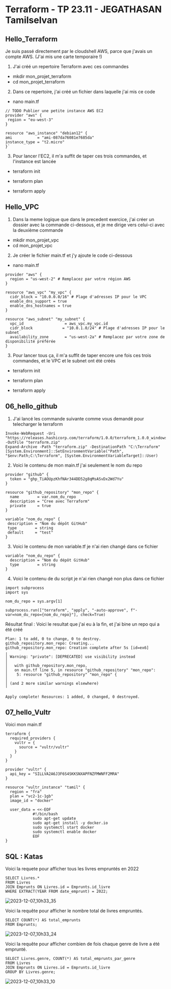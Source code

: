 # Terraform - TP 23.11 - JEGATHASAN Tamilselvan


## Hello_Terraform

Je suis passé directement par le cloudshell AWS, parce que j'avais un compte AWS. (J'ai mis une carte temporaire !)

1. J'ai créé un repertoire Terraform avec ces commandes

- mkdir mon_projet_terraform
- cd mon_projet_terraform


2. Dans ce repertoire, j'ai créé un fichier dans laquelle j'ai mis ce code

-  nano main.tf

```
// TODO Publier une petite instance AWS EC2
provider "aws" {
 region = "eu-west-3"
}

resource "aws_instance" "debian12" {
ami           = "ami-087da76081e7685da"
instance_type = "t2.micro"
}`
```

3. Pour lancer l'EC2, il m'a suffit de taper ces trois commandes, et l'instance est lancée

-  terraform init

-  terraform plan

-  terraform apply


## Hello_VPC

1. Dans la meme logique que dans le precedent exercice, j'ai créer un dossier avec la commande ci-dessous, et je me dirige vers celui-ci avec la deuxième commande

- mkdir mon_projet_vpc
- cd mon_projet_vpc

2. Je créer le fichier main.tf et j'y ajoute le code ci-dessous

-  nano main.tf

```
provider "aws" {
  region = "us-west-2" # Remplacez par votre région AWS
}

resource "aws_vpc" "my_vpc" {
  cidr_block = "10.0.0.0/16" # Plage d'adresses IP pour le VPC
  enable_dns_support = true
  enable_dns_hostnames = true
}

resource "aws_subnet" "my_subnet" {
  vpc_id                  = aws_vpc.my_vpc.id
  cidr_block             = "10.0.1.0/24" # Plage d'adresses IP pour le subnet
  availability_zone       = "us-west-2a" # Remplacez par votre zone de disponibilité préférée
}
```
3. Pour lancer tous ça, il m'a suffit de taper encore une fois ces trois commandes, et le VPC et le subnet ont été créés

-  terraform init

-  terraform plan

-  terraform apply

## 06_hello_github

1.  J'ai lancé les commande suivante comme vous demandé pour telecharger le terraform

```
Invoke-WebRequest -Uri "https://releases.hashicorp.com/terraform/1.0.0/terraform_1.0.0_windows_amd64.zip" -OutFile "terraform.zip"
Expand-Archive -Path "terraform.zip" -DestinationPath "C:\Terraform"
[System.Environment]::SetEnvironmentVariable("Path", "$env:Path;C:\Terraform", [System.EnvironmentVariableTarget]::User)
```

2.  Voici le contenu de mon main.tf j'ai seulement le nom du repo

```
provider "github" {
  token = "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"
}

resource "github_repository" "mon_repo" {
  name        = var.nom_du_repo
  description = "Cree avec Terraform"
  private     = true
}

variable "nom_du_repo" {
 description = "Nom du dépôt GitHub"
 type        = string
 default     = "test"
}
```

3.  Voici le contenu de mon variable.tf je n'ai rien changé dans ce fichier
   
``` 
variable "nom_du_repo" {
  description = "Nom du dépôt GitHub"
  type        = string
}
```

4. Voici le contenu de du script je n'ai rien changé non plus dans ce fichier

```
import subprocess
import sys

nom_du_repo = sys.argv[1]

subprocess.run(["terraform", "apply", "-auto-approve", f"-var=nom_du_repo={nom_du_repo}"], check=True)
```
Résultat final : Voici le resultat que j'ai eu à la fin, et j'ai bine un repo qui a été créé

```
Plan: 1 to add, 0 to change, 0 to destroy.
github_repository.mon_repo: Creating...
github_repository.mon_repo: Creation complete after 5s [id=ex6]
╷
│ Warning: "private": [DEPRECATED] use visibility instead
│
│   with github_repository.mon_repo,
│   on main.tf line 5, in resource "github_repository" "mon_repo":
│    5: resource "github_repository" "mon_repo" {
│
│ (and 2 more similar warnings elsewhere)
╵

Apply complete! Resources: 1 added, 0 changed, 0 destroyed.
```

## 07_hello_Vultr

Voici mon main.tf
```
terraform {
  required_providers {
    vultr = {
      source = "vultr/vultr"
    }
  }
}

provider "vultr" {
  api_key = "SILLVA2A6J3F6S4SKKSNXAPFNZFMWNFF2MRA"
}

resource "vultr_instance" "tamil" {
  region = "fra"
  plan = "vc2-1c-1gb"
  image_id = "docker"

  user_data = <<-EOF
            #!/bin/bash
            sudo apt-get update
            sudo apt-get install -y docker.io
            sudo systemctl start docker
            sudo systemctl enable docker
            EOF
}
```

## SQL : Katas

Voici la requete pour afficher tous les livres empruntés en 2022

```
SELECT Livres.*
FROM Livres
JOIN Emprunts ON Livres.id = Emprunts.id_livre
WHERE EXTRACT(YEAR FROM date_emprunt) = 2022;
```
![2023-12-07_10h33_35](https://github.com/TamilJGN/TamilJGN-Terraform/assets/93328111/459a4d96-9eb2-47b1-868c-3bc560eb4e0d)

Voici la requête pour afficher le nombre total de livres empruntés.

```
SELECT COUNT(*) AS total_emprunts
FROM Emprunts;
```
![2023-12-07_10h33_24](https://github.com/TamilJGN/TamilJGN-Terraform/assets/93328111/73b39f57-981c-45c8-9e9b-01edb9d628b1)


Voici la requête pour afficher combien de fois chaque genre de livre a été emprunté.
```
SELECT Livres.genre, COUNT(*) AS total_emprunts_par_genre
FROM Livres
JOIN Emprunts ON Livres.id = Emprunts.id_livre
GROUP BY Livres.genre;
```
![2023-12-07_10h33_10](https://github.com/TamilJGN/TamilJGN-Terraform/assets/93328111/b57b6832-ef33-4c99-9cc1-e06949c47564)


